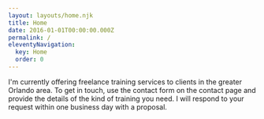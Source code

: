 ```yaml
---
layout: layouts/home.njk
title: Home
date: 2016-01-01T00:00:00.000Z
permalink: /
eleventyNavigation:
  key: Home
  order: 0
---
```

I'm currently offering freelance training services to clients in the greater Orlando area. To get in touch, use the contact form on the contact page and provide the details of the kind of training you need. I will respond to your request within one business day with a proposal.